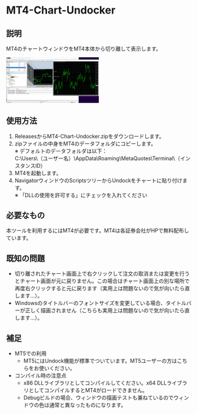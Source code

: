 # MT4-Chart-Undocker
## 説明
MT4のチャートウィンドウをMT4本体から切り離して表示します。  
  
<img src="materials/MT4-Chart-Undocker-Image1.PNG" width="50%">

## 使用方法
1. ReleasesからMT4-Chart-Undocker.zipをダウンロードします。
1. zipファイルの中身をMT4のデータフォルダにコピーします。  
    ※ デフォルトのデータフォルダは以下：  
    C:\Users\（ユーザー名）\AppData\Roaming\MetaQuotes\Terminal\（インスタンスID）
1. MT4を起動します。
1. NavigatorウィンドウのScriptsツリーからUndockをチャートに貼り付けます。  
    ※ 「DLLの使用を許可する」にチェックを入れてください
    
## 必要なもの
本ツールを利用するにはMT4が必要です。MT4は各証券会社がHPで無料配布しています。

## 既知の問題
- 切り離されたチャート画面上で右クリックして注文の取消または変更を行うとチャート画面が元に戻りません。この場合はチャート画面上の別な場所で再度右クリックすると元に戻ります（実用上は問題ないので気が向いたら直します…）。
- Windowsのタイトルバーのフォントサイズを変更している場合、タイトルバーが正しく描画されません（こちらも実用上は問題ないので気が向いたら直します…）。

## 補足
- MT5での利用
    - MT5にはUndock機能が標準でついています。MT5ユーザーの方はこちらをお使いください。
- コンパイル時の注意点
    - x86 DLLライブラリとしてコンパイルしてください。x64 DLLライブラリとしてコンパイルするとMT4がロードできません。
    - Debugビルドの場合、ウィンドウの描画テストも兼ねているのでウィンドウの色は通常と異なったものになります。
